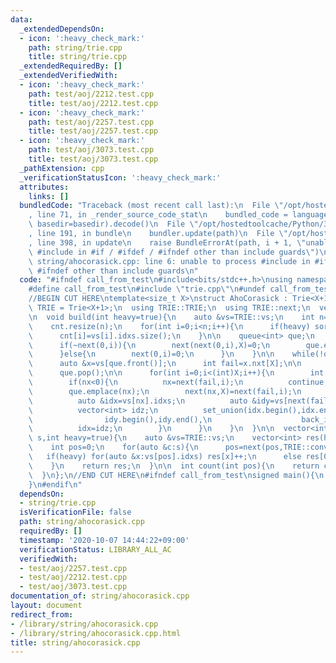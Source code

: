 ```yaml
---
data:
  _extendedDependsOn:
  - icon: ':heavy_check_mark:'
    path: string/trie.cpp
    title: string/trie.cpp
  _extendedRequiredBy: []
  _extendedVerifiedWith:
  - icon: ':heavy_check_mark:'
    path: test/aoj/2212.test.cpp
    title: test/aoj/2212.test.cpp
  - icon: ':heavy_check_mark:'
    path: test/aoj/2257.test.cpp
    title: test/aoj/2257.test.cpp
  - icon: ':heavy_check_mark:'
    path: test/aoj/3073.test.cpp
    title: test/aoj/3073.test.cpp
  _pathExtension: cpp
  _verificationStatusIcon: ':heavy_check_mark:'
  attributes:
    links: []
  bundledCode: "Traceback (most recent call last):\n  File \"/opt/hostedtoolcache/Python/3.8.6/x64/lib/python3.8/site-packages/onlinejudge_verify/documentation/build.py\"\
    , line 71, in _render_source_code_stat\n    bundled_code = language.bundle(stat.path,\
    \ basedir=basedir).decode()\n  File \"/opt/hostedtoolcache/Python/3.8.6/x64/lib/python3.8/site-packages/onlinejudge_verify/languages/cplusplus.py\"\
    , line 191, in bundle\n    bundler.update(path)\n  File \"/opt/hostedtoolcache/Python/3.8.6/x64/lib/python3.8/site-packages/onlinejudge_verify/languages/cplusplus_bundle.py\"\
    , line 398, in update\n    raise BundleErrorAt(path, i + 1, \"unable to process\
    \ #include in #if / #ifdef / #ifndef other than include guards\")\nonlinejudge_verify.languages.cplusplus_bundle.BundleErrorAt:\
    \ string/ahocorasick.cpp: line 6: unable to process #include in #if / #ifdef /\
    \ #ifndef other than include guards\n"
  code: "#ifndef call_from_test\n#include<bits/stdc++.h>\nusing namespace std;\n\n\
    #define call_from_test\n#include \"trie.cpp\"\n#undef call_from_test\n\n#endif\n\
    //BEGIN CUT HERE\ntemplate<size_t X>\nstruct AhoCorasick : Trie<X+1>{\n  using\
    \ TRIE = Trie<X+1>;\n  using TRIE::TRIE;\n  using TRIE::next;\n  vector<int> cnt;\n\
    \n  void build(int heavy=true){\n    auto &vs=TRIE::vs;\n    int n=vs.size();\n\
    \    cnt.resize(n);\n    for(int i=0;i<n;i++){\n      if(heavy) sort(vs[i].idxs.begin(),vs[i].idxs.end());\n\
    \      cnt[i]=vs[i].idxs.size();\n    }\n\n    queue<int> que;\n    for(int i=0;i<(int)X;i++){\n\
    \      if(~next(0,i)){\n        next(next(0,i),X)=0;\n        que.emplace(next(0,i));\n\
    \      }else{\n        next(0,i)=0;\n      }\n    }\n\n    while(!que.empty()){\n\
    \      auto &x=vs[que.front()];\n      int fail=x.nxt[X];\n\n      cnt[que.front()]+=cnt[fail];\n\
    \      que.pop();\n\n      for(int i=0;i<(int)X;i++){\n        int &nx=x.nxt[i];\n\
    \        if(nx<0){\n          nx=next(fail,i);\n          continue;\n        }\n\
    \        que.emplace(nx);\n        next(nx,X)=next(fail,i);\n        if(heavy){\n\
    \          auto &idx=vs[nx].idxs;\n          auto &idy=vs[next(fail,i)].idxs;\n\
    \          vector<int> idz;\n          set_union(idx.begin(),idx.end(),\n    \
    \                idy.begin(),idy.end(),\n                    back_inserter(idz));\n\
    \          idx=idz;\n        }\n      }\n    }\n  }\n\n  vector<int> match(string\
    \ s,int heavy=true){\n    auto &vs=TRIE::vs;\n    vector<int> res(heavy?TRIE::size():1);\n\
    \    int pos=0;\n    for(auto &c:s){\n      pos=next(pos,TRIE::conv(c));\n   \
    \   if(heavy) for(auto &x:vs[pos].idxs) res[x]++;\n      else res[0]+=cnt[pos];\n\
    \    }\n    return res;\n  }\n\n  int count(int pos){\n    return cnt[pos];\n\
    \  }\n};\n//END CUT HERE\n#ifndef call_from_test\nsigned main(){\n  return 0;\n\
    }\n#endif\n"
  dependsOn:
  - string/trie.cpp
  isVerificationFile: false
  path: string/ahocorasick.cpp
  requiredBy: []
  timestamp: '2020-10-07 14:44:22+09:00'
  verificationStatus: LIBRARY_ALL_AC
  verifiedWith:
  - test/aoj/2257.test.cpp
  - test/aoj/2212.test.cpp
  - test/aoj/3073.test.cpp
documentation_of: string/ahocorasick.cpp
layout: document
redirect_from:
- /library/string/ahocorasick.cpp
- /library/string/ahocorasick.cpp.html
title: string/ahocorasick.cpp
---
```

